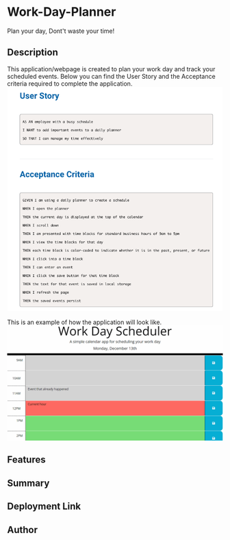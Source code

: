 # Work-Day-Planner
Plan your day, Dont't waste your time!

## Description 

This application/webpage is created to plan your work day and track your scheduled events. 
Below you can find the User Story and the Acceptance criteria required to complete the application. 
<img src="./assets/images/user-story-acceptance-criteria.png">

This is an example of how the application will look like. 
<img src="./assets/images/05-third-party-apis-homework-demo.gif">


## Features




## Summary




## Deployment Link




## Author 

